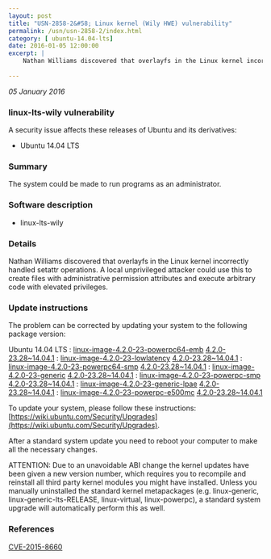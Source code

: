 ```yaml
---
layout: post
title: "USN-2858-2&#58; Linux kernel (Wily HWE) vulnerability"
permalink: /usn/usn-2858-2/index.html
category: [ ubuntu-14.04-lts]
date: 2016-01-05 12:00:00
excerpt: |
    Nathan Williams discovered that overlayfs in the Linux kernel incorrectly handled setattr operations. A local unprivileged attacker could use this to create files with administrative permission attributes and execute arbitrary code with elevated privileges. 
    
--- 
```

 
 

*05 January 2016*

### linux-lts-wily vulnerability

A security issue affects these releases of Ubuntu and its derivatives:

* Ubuntu 14.04 LTS

### Summary

The system could be made to run programs as an administrator. 

### Software description

* linux-lts-wily 

### Details

Nathan Williams discovered that overlayfs in the Linux kernel incorrectly handled setattr operations. A local unprivileged attacker could use this to create files with administrative permission attributes and execute arbitrary code with elevated privileges. 

### Update instructions

The problem can be corrected by updating your system to the following package version:

Ubuntu 14.04 LTS
 : [linux-image-4.2.0-23-powerpc64-emb](https://launchpad.net/ubuntu/+source/linux-lts-wily) <span> [4.2.0-23.28~14.04.1](https://launchpad.net/ubuntu/+source/linux-lts-wily/4.2.0-23.28~14.04.1) </span> 
 : [linux-image-4.2.0-23-lowlatency](https://launchpad.net/ubuntu/+source/linux-lts-wily) <span> [4.2.0-23.28~14.04.1](https://launchpad.net/ubuntu/+source/linux-lts-wily/4.2.0-23.28~14.04.1) </span> 
 : [linux-image-4.2.0-23-powerpc64-smp](https://launchpad.net/ubuntu/+source/linux-lts-wily) <span> [4.2.0-23.28~14.04.1](https://launchpad.net/ubuntu/+source/linux-lts-wily/4.2.0-23.28~14.04.1) </span> 
 : [linux-image-4.2.0-23-generic](https://launchpad.net/ubuntu/+source/linux-lts-wily) <span> [4.2.0-23.28~14.04.1](https://launchpad.net/ubuntu/+source/linux-lts-wily/4.2.0-23.28~14.04.1) </span> 
 : [linux-image-4.2.0-23-powerpc-smp](https://launchpad.net/ubuntu/+source/linux-lts-wily) <span> [4.2.0-23.28~14.04.1](https://launchpad.net/ubuntu/+source/linux-lts-wily/4.2.0-23.28~14.04.1) </span> 
 : [linux-image-4.2.0-23-generic-lpae](https://launchpad.net/ubuntu/+source/linux-lts-wily) <span> [4.2.0-23.28~14.04.1](https://launchpad.net/ubuntu/+source/linux-lts-wily/4.2.0-23.28~14.04.1) </span> 
 : [linux-image-4.2.0-23-powerpc-e500mc](https://launchpad.net/ubuntu/+source/linux-lts-wily) <span> [4.2.0-23.28~14.04.1](https://launchpad.net/ubuntu/+source/linux-lts-wily/4.2.0-23.28~14.04.1) </span> 

To update your system, please follow these instructions: [https://wiki.ubuntu.com/Security/Upgrades](https://wiki.ubuntu.com/Security/Upgrades).

After a standard system update you need to reboot your computer to make all the necessary changes.

ATTENTION: Due to an unavoidable ABI change the kernel updates have been given a new version number, which requires you to recompile and reinstall all third party kernel modules you might have installed. Unless you manually uninstalled the standard kernel metapackages (e.g. linux-generic, linux-generic-lts-RELEASE, linux-virtual, linux-powerpc), a standard system upgrade will automatically perform this as well. 

### References

 
 [CVE-2015-8660](http://people.ubuntu.com/~ubuntu-security/cve/CVE-2015-8660)
 

